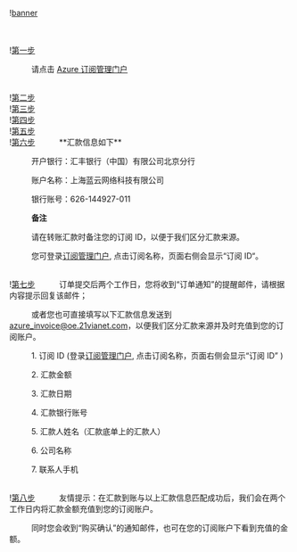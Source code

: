 <properties
	pageTitle="1元试用订阅：通过线下汇款方式充值成为标准预付费定位指南-Azure在线业务 | Azure"
    description="1元试用订阅：通过线下汇款方式充值成为标准预付费定位指南"
    services=""
    documentationCenter=""
    authors=""
    manager=""
    editor=""
    tags=""/>


!<a id="azure-wire-transfer-trial-upgrade-pia_banner.jpg" href="//wacndevelop.blob.core.chinacloudapi.cn/marketing-resource/css/images/pricing/billing/azure-wire-transfer-trial-upgrade-pia/banner.jpg">banner</a>

<br />
<br />
!<a id="azure-wire-transfer-trial-upgrade-pia_1.jpg" href="//wacndevelop.blob.core.chinacloudapi.cn/marketing-resource/css/images/pricing/billing/azure-wire-transfer-trial-upgrade-pia/1.jpg">第一步</a>

&nbsp;&nbsp;&nbsp;&nbsp;&nbsp;&nbsp;&nbsp;&nbsp;&nbsp;&nbsp;请点击 <a id="azure-wire-transfer-trial-upgrade-pia_subcriptions" href="//account.windowsazure.cn/subcriptions">Azure 订阅管理门户</a>

<br />
!<a id="azure-wire-transfer-trial-upgrade-pia_2.jpg" href="//wacndevelop.blob.core.chinacloudapi.cn/marketing-resource/css/images/pricing/billing/azure-wire-transfer-trial-upgrade-pia/2.jpg">第二步</a>
<br />
!<a id="azure-wire-transfer-trial-upgrade-pia_3.jpg" href="//wacndevelop.blob.core.chinacloudapi.cn/marketing-resource/css/images/pricing/billing/azure-wire-transfer-trial-upgrade-pia/3.jpg">第三步</a>
<br />
!<a id="azure-wire-transfer-trial-upgrade-pia_4.jpg" href="//wacndevelop.blob.core.chinacloudapi.cn/marketing-resource/css/images/pricing/billing/azure-wire-transfer-trial-upgrade-pia/4.jpg">第四步</a>
<br />
!<a id="azure-wire-transfer-trial-upgrade-pia_5.jpg" href="//wacndevelop.blob.core.chinacloudapi.cn/marketing-resource/css/images/pricing/billing/azure-wire-transfer-trial-upgrade-pia/5.jpg">第五步</a>
<br />
!<a id="azure-wire-transfer-trial-upgrade-pia_6.jpg" href="//wacndevelop.blob.core.chinacloudapi.cn/marketing-resource/css/images/pricing/billing/azure-wire-transfer-trial-upgrade-pia/6.jpg">第六步</a>
&nbsp;&nbsp;&nbsp;&nbsp;&nbsp;&nbsp;&nbsp;&nbsp;&nbsp;&nbsp;**汇款信息如下**

&nbsp;&nbsp;&nbsp;&nbsp;&nbsp;&nbsp;&nbsp;&nbsp;&nbsp;&nbsp;开户银行：汇丰银行（中国）有限公司北京分行

&nbsp;&nbsp;&nbsp;&nbsp;&nbsp;&nbsp;&nbsp;&nbsp;&nbsp;&nbsp;账户名称：上海蓝云网络科技有限公司

&nbsp;&nbsp;&nbsp;&nbsp;&nbsp;&nbsp;&nbsp;&nbsp;&nbsp;&nbsp;银行账号：626-144927-011

&nbsp;&nbsp;&nbsp;&nbsp;&nbsp;&nbsp;&nbsp;&nbsp;&nbsp;&nbsp;**备注**

&nbsp;&nbsp;&nbsp;&nbsp;&nbsp;&nbsp;&nbsp;&nbsp;&nbsp;&nbsp;请在转账汇款时备注您的订阅 ID，以便于我们区分汇款来源。

&nbsp;&nbsp;&nbsp;&nbsp;&nbsp;&nbsp;&nbsp;&nbsp;&nbsp;&nbsp;您可登录<a id="azure-wire-transfer-trial-upgrade-pia_subscriptions" href="//account.windowsazure.cn/subscriptions">订阅管理门户</a>, 点击订阅名称，页面右侧会显示“订阅 ID“。

<br />
!<a id="azure-wire-transfer-trial-upgrade-pia_7.jpg" href="//wacndevelop.blob.core.chinacloudapi.cn/marketing-resource/css/images/pricing/billing/azure-wire-transfer-trial-upgrade-pia/7.jpg">第七步</a>
&nbsp;&nbsp;&nbsp;&nbsp;&nbsp;&nbsp;&nbsp;&nbsp;&nbsp;&nbsp;订单提交后两个工作日，您将收到“订单通知”的提醒邮件，请根据内容提示回复该邮件；

&nbsp;&nbsp;&nbsp;&nbsp;&nbsp;&nbsp;&nbsp;&nbsp;&nbsp;&nbsp;或者您也可直接填写以下汇款信息发送到 azure_invoice@oe.21vianet.com，以便我们区分汇款来源并及时充值到您的订阅账户。

&nbsp;&nbsp;&nbsp;&nbsp;&nbsp;&nbsp;&nbsp;&nbsp;&nbsp;&nbsp;1. 订阅 ID (登录<a id="azure-wire-transfer-trial-upgrade-pia_subscriptions-1" href="//account.windowsazure.cn/subscriptions">订阅管理门户</a>, 点击订阅名称，页面右侧会显示“订阅 ID” )

&nbsp;&nbsp;&nbsp;&nbsp;&nbsp;&nbsp;&nbsp;&nbsp;&nbsp;&nbsp;2. 汇款金额

&nbsp;&nbsp;&nbsp;&nbsp;&nbsp;&nbsp;&nbsp;&nbsp;&nbsp;&nbsp;3. 汇款日期

&nbsp;&nbsp;&nbsp;&nbsp;&nbsp;&nbsp;&nbsp;&nbsp;&nbsp;&nbsp;4. 汇款银行账号

&nbsp;&nbsp;&nbsp;&nbsp;&nbsp;&nbsp;&nbsp;&nbsp;&nbsp;&nbsp;5. 汇款人姓名（汇款底单上的汇款人）

&nbsp;&nbsp;&nbsp;&nbsp;&nbsp;&nbsp;&nbsp;&nbsp;&nbsp;&nbsp;6. 公司名称

&nbsp;&nbsp;&nbsp;&nbsp;&nbsp;&nbsp;&nbsp;&nbsp;&nbsp;&nbsp;7. 联系人手机

<br />
!<a id="azure-wire-transfer-trial-upgrade-pia_8.jpg" href="//wacndevelop.blob.core.chinacloudapi.cn/marketing-resource/css/images/pricing/billing/azure-wire-transfer-trial-upgrade-pia/8.jpg">第八步</a>
&nbsp;&nbsp;&nbsp;&nbsp;&nbsp;&nbsp;&nbsp;&nbsp;&nbsp;&nbsp;友情提示：在汇款到账与以上汇款信息匹配成功后，我们会在两个工作日内将汇款金额充值到您的订阅账户。

&nbsp;&nbsp;&nbsp;&nbsp;&nbsp;&nbsp;&nbsp;&nbsp;&nbsp;&nbsp;同时您会收到“购买确认”的通知邮件，也可在您的订阅账户下看到充值的金额。
